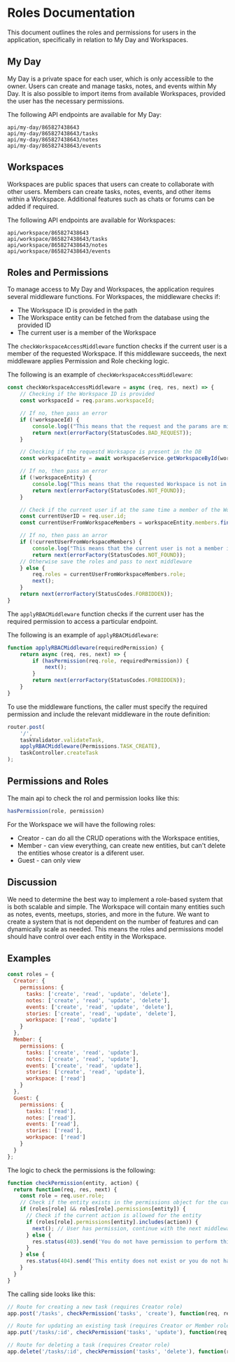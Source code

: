 # Roles Documentation

This document outlines the roles and permissions for users in the 
application, specifically in relation to My Day and Workspaces.

## My Day

My Day is a private space for each user, which is only accessible 
to the owner. Users can create and manage tasks, notes, and events 
within My Day. It is also possible to import items from available 
Workspaces, provided the user has the necessary permissions.

The following API endpoints are available for My Day:

```angular2html
api/my-day/865827438643
api/my-day/865827438643/tasks
api/my-day/865827438643/notes
api/my-day/865827438643/events
```

## Workspaces

Workspaces are public spaces that users can create to collaborate
with other users. Members can create tasks, notes, events, and other 
items within a Workspace. Additional features such as chats or forums
can be added if required.

The following API endpoints are available for Workspaces:

```angular2html
api/workspace/865827438643
api/workspace/865827438643/tasks
api/workspace/865827438643/notes
api/workspace/865827438643/events
```

## Roles and Permissions

To manage access to My Day and Workspaces, the application requires 
several middleware functions. For Workspaces, the middleware checks if:

- The Workspace ID is provided in the path
- The Workspace entity can be fetched from the database using the provided ID
- The current user is a member of the Workspace

The `checkWorkspaceAccessMiddleware` function checks if the current user is a member 
of the requested Workspace. If this middleware succeeds, the next middleware 
applies Permission and Role checking logic.

The following is an example of `checkWorkspaceAccessMiddleware`:

```javascript
const checkWorkspaceAccessMiddleware = async (req, res, next) => {
    // Checking if the Workspace ID is provided
    const workspaceId = req.params.workspaceId;

    // If no, then pass an error
    if (!workspaceId) {
        console.log(("This means that the request and the params are missing required Workspace ID!"))
        return next(errorFactory(StatusCodes.BAD_REQUEST));
    }

    // Checking if the requestd Worksapce is present in the DB
    const workspaceEntity = await workspaceService.getWorkspaceById(workspaceId);

    // If no, then pass an error
    if (!workspaceEntity) {
        console.log("This means that the requested Workspace is not in the DB.")
        return next(errorFactory(StatusCodes.NOT_FOUND));
    }

    // Check if the current user if at the same time a member of the Worksapce
    const currentUserID = req.user.id;
    const currentUserFromWorkspaceMembers = workspaceEntity.members.find(member => member.user.toString() === currentUserID);

    // If no, then pass an arror
    if (!currentUserFromWorkspaceMembers) {
        console.log("This means that the current user is not a member inside the requested workspace.")
        return next(errorFactory(StatusCodes.NOT_FOUND));
    // Otherwise save the roles and pass to next middleware
    } else {
        req.roles = currentUserFromWorkspaceMembers.role;
        next();
    }
    return next(errorFactory(StatusCodes.FORBIDDEN));
}
```

The `applyRBACMiddleware` function checks if the current user has the required 
permission to access a particular endpoint.

The following is an example of `applyRBACMiddleware`:

```javascript
function applyRBACMiddleware(requiredPermission) {
    return async (req, res, next) => {
        if (hasPermission(req.role, requiredPermission)) {
            next();
        }
        return next(errorFactory(StatusCodes.FORBIDDEN));
    }
}
```

To use the middleware functions, the caller must specify the required permission 
and include the relevant middleware in the route definition:

```javascript
router.post(
    '/',
    taskValidator.validateTask,
    applyRBACMiddleware(Permissions.TASK_CREATE),
    taskController.createTask
);
```

## Permissions and Roles

The main api to check the rol and permission looks like this:

```javascript
hasPermission(role, permission)
```
For the Workspace we will have the following roles:

- Creator - can do all the CRUD operations with the Workspace entities,
- Member - can view everything, can create new entities, but can't delete the entities whose creator is a diferent user.
- Guest - can only view

## Discussion

We need to determine the best way to implement a role-based system that is 
both scalable and simple. The Workspace will contain many entities such as
notes, events, meetups, stories, and more in the future. We want to create 
a system that is not dependent on the number of features and can dynamically 
scale as needed. This means the roles and permissions model should have control 
over each entity in the Workspace.

## Examples

```javascript
const roles = {
  Creator: {
    permissions: {
      tasks: ['create', 'read', 'update', 'delete'],
      notes: ['create', 'read', 'update', 'delete'],
      events: ['create', 'read', 'update', 'delete'],
      stories: ['create', 'read', 'update', 'delete'],
      workspace: ['read', 'update']
    }
  },
  Member: {
    permissions: {
      tasks: ['create', 'read', 'update'],
      notes: ['create', 'read', 'update'],
      events: ['create', 'read', 'update'],
      stories: ['create', 'read', 'update'],
      workspace: ['read']
    }
  },
  Guest: {
    permissions: {
      tasks: ['read'],
      notes: ['read'],
      events: ['read'],
      stories: ['read'],
      workspace: ['read']
    }
  }
};
```

The logic to check the permissions is the following:

```javascript
function checkPermission(entity, action) {
  return function(req, res, next) {
    const role = req.user.role;
    // Check if the entity exists in the permissions object for the current role
    if (roles[role] && roles[role].permissions[entity]) {
      // Check if the current action is allowed for the entity
      if (roles[role].permissions[entity].includes(action)) {
        next(); // User has permission, continue with the next middleware or route handler
      } else {
        res.status(403).send('You do not have permission to perform this action on this entity.');
      }
    } else {
      res.status(404).send('This entity does not exist or you do not have permission to access it.');
    }
  }
}
```

The calling side looks like this:

```javascript
// Route for creating a new task (requires Creator role)
app.post('/tasks', checkPermission('tasks', 'create'), function(req, res) {});

// Route for updating an existing task (requires Creator or Member role)
app.put('/tasks/:id', checkPermission('tasks', 'update'), function(req, res) {});

// Route for deleting a task (requires Creator role)
app.delete('/tasks/:id', checkPermission('tasks', 'delete'), function(req, res) {});
```




    